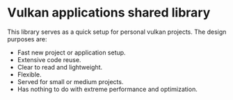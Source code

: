 # Vulkan applications shared library

This library serves as a quick setup for personal vulkan projects. The design purposes are:

* Fast new project or application setup.
* Extensive code reuse.
* Clear to read and lightweight.
* Flexible.
* Served for small or medium projects.
* Has nothing to do with extreme performance and optimization.